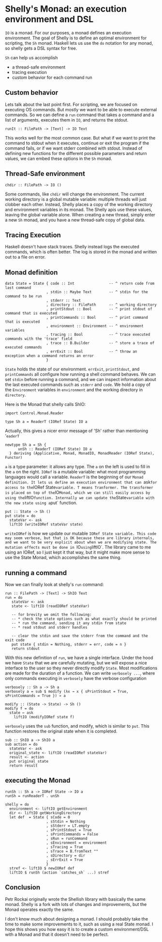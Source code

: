 # Shelly's Monad: an execution environment and DSL

`IO` is a monad. For our purposes, a monad defines an execution environment.
The goal of Shelly is to define an optimal environment for scripting, the `Sh` monad.
Haskell lets us use the `do` notation for any monad, so shelly gets a DSL syntax for free.

`Sh` can help us accomplish
* a thread-safe environment
* tracing execution
* custom behavior for each command run


## Custom behavior

Lets talk about the last point first. For scripting, we are focused on executing OS commands. But mostly we want to be able to execute external commands. So we can define a `run` command that takes a command and a list of arguments, executes them in `IO`, and returns the stdout.

~~~~~~~~ {.hs}
runIt :: FilePath -> [Text] -> IO Text
~~~~~~~~

This works well for the most common case. But what if we want to print the command to stdout when it executes, continue or exit the program if the command fails, or if we want stderr combined with stdout. Instead of defining new functions for the different possible parameters and return values, we can embed these options in the `Sh` monad.


## Thread-Safe environment

~~~~~~~~ {.hs}
chdir :: FilePath -> IO ()
~~~~~~~~

Some commands, like `chdir` will change the environment.
The current working directory is a global mutable variable: multiple threads will just clobber each other.
Instead, Shelly places a copy of the working directory and environment variables in its monad.
The Shelly apis use these values, leaving the global variable alone.
When creating a new thread, simply enter a new `Sh` monad, and you have a new thread-safe copy of global data.


## Tracing Execution

Haskell doesn't have stack traces.
Shelly instead logs the executed commands, which is often better.
The log is stored in the monad and written out to a file on error.



## Monad definition

~~~~~~~~ {.hs}
data State = State { code :: Int                -- ^ return code from last command
                   , stdin :: Maybe Text        -- ^ stdin for the command to be run
                   , stderr :: Text
                   , directory :: FilePath      -- ^ working directory
                   , printStdout :: Bool        -- ^ print stdout of command that is executed
                   , printCommands :: Bool      -- ^ print command that is executed
                   , environment :: Environment -- ^ environment variables
                   , tracing :: Bool            -- ^ trace executed commands with the 'trace' field
                   , trace :: B.Builder         -- ^ store a trace of executed commands
                   , errExit :: Bool            -- ^ throw an exception when a command returns an error
                   }
~~~~~~~~

`State` holds the state of our environment. `errExit`, `printStdout`, and `printCommands` all configure how running a shell command behaves.
We can set `stdin` before running a command, and we can inspect information about the last executed commands such as `stderr` and `code`.
We hold a copy of the `Environment` variables in `environment` and the working directory in `directory`.

Here is the Monad that shelly calls ShIO:

~~~~~~~~ {.hs}
import Control.Monad.Reader

type Sh a = ReaderT (IORef State) IO a
~~~~~~~~


Actually, this gives a nicer error message of 'Sh' rather than mentioning '`eaderT`

~~~~~~~~ {.hs}
newtype Sh a = Sh {
      unSh :: ReaderT (IORef State) IO a
  } deriving (Applicative, Monad, MonadIO, MonadReader (IORef State), Functor)
~~~~~~~~

`a` is a type parameter: it allows any type. The `a` on the left is used to fill in the `a` on the right.
`IORef` is a mutable variable: what most programming languages would call a variable.
`ReaderT` is the beginning of our `Monad definition. It lets us define an execution environment that can `ask` for access to the `IORef State` variable. T means Tranformer. The transformer is placed on top of the `IO` Monad, which we can still easily access by using the `liftIO` function. Internally we can update the `State` variable with the new state using a `put` function.

~~~~~~~~ {.hs}
put :: State -> Sh ()
put state = do
  stateVar <- ask
  liftIO (writeIORef stateVar state)
~~~~~~~~

`writeIORef` is how we update our mutable `IORef State variable.
This code may seem verbose, but that is OK because these are library internals, and we want to be very explicit about when we are modifying state. The mutation effects must be done in `IO` using `liftIO`.
The library came to me using an IORef, so I just kept it that way, but it might make more sense to use the State Monad, which accomplishes the same thing.


## running a command

Now we can finally look at shelly's `run` command:

~~~~~~~~ {.hs}
run :: FilePath -> [Text] -> ShIO Text
run = do
   stateVar <- ask
   state <- liftIO (readIORef stateVar)

   -- for brevity we omit the following:
   -- * check the state options such as what exactly should be printed
   -- * run the command, sending it any stdin from state
   -- * read stdout and stderr handles

   -- clear the stdin and save the stderr from the command and the exit code
   put state { stdin = Nothing, stderr = err, code = n }
   return stdout
~~~~~~~~

With this new definition of `run`, we have a single interface.
Under the hood we have `State` that we are carefully mutating, but we will expose a nice interface to the user so they never directly modify `State`. Most modifications are made for the duration of a function. We can write `verbosely ...`, where only commands executing in `verbosely` have the verbose configuration

~~~~~~~~ {.hs}
verbosely :: Sh a -> Sh a
verbosely a = sub $ modify (λx → x { sPrintStdout = True, sPrintCommands = True }) » a

modify :: (State -> State) -> Sh ()
modify f = do
  state ← ask
    liftIO (modifyIORef state f)
~~~~~~~~

`verbosely` uses the `sub` function, and modify, which is similar to `put`.
This function restores the original state when it is completed.

~~~~~~~~ {.hs}
sub :: ShIO a -> ShIO a
sub action = do
  stateVar <- ask
  original_state <- liftIO (readIORef stateVar)
  result <- action
  put original_state
  return result
~~~~~~~~

## executing the Monad

~~~~~~~~ {.hs}
runSh :: Sh a -> IORef State -> IO a
runSh = runReaderT . unSh

shelly = do
  environment <- liftIO getEnvironment
  dir <- liftIO getWorkingDirectory
  let def  = State { sCode = 0
                   , sStdin = Nothing
                   , sStderr = LT.empty
                   , sPrintStdout = True
                   , sPrintCommands = False
                   , sRun = runCommand
                   , sEnvironment = environment
                   , sTracing = True
                   , sTrace = B.fromText ""
                   , sDirectory = dir
                   , sErrExit = True
                   }
  stref <- liftIO $ newIORef def
  liftIO $ runSh (action `catches_sh` ...) stref
~~~~~~~~


## Conclusion

Petr Rockai originally wrote the Shellish library with basically the same monad.
Shelly is a fork with lots of changes and improvements, but the Monad operates exactly the same.

I don't know much about designing a monad. I should probably take the time to make some improvements to it, such as using a real State monad.
I hope this shows you how easy it is to create a custom environment/DSL with a Monad and that it doesn't need to be perfect.
